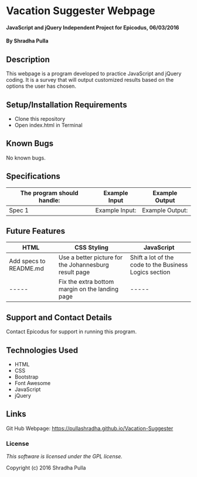 # Vacation Suggester Webpage

#### JavaScript and jQuery Independent Project for Epicodus, 06/03/2016

#### By Shradha Pulla

## Description

This webpage is a program developed to practice JavaScript and jQuery coding. It is a survey that will output customized results based on the options the user has chosen.

## Setup/Installation Requirements

* Clone this repository
* Open index.html in Terminal

## Known Bugs

No known bugs.

## Specifications

The program should handle: | Example Input | Example Output
----- | ----- | -----
Spec 1 | Example Input: | Example Output:

## Future Features

HTML | CSS Styling | JavaScript
----- | ----- | -----
Add specs to README.md | Use a better picture for the Johannesburg result page | Shift a lot of the code to the Business Logics section
----- | Fix the extra bottom margin on the landing page | -----

## Support and Contact Details

Contact Epicodus for support in running this program.

## Technologies Used

* HTML
* CSS
* Bootstrap
* Font Awesome
* JavaScript
* jQuery

## Links

Git Hub Webpage: https://pullashradha.github.io/Vacation-Suggester

### License

*This software is licensed under the GPL license.*

Copyright (c) 2016 Shradha Pulla
